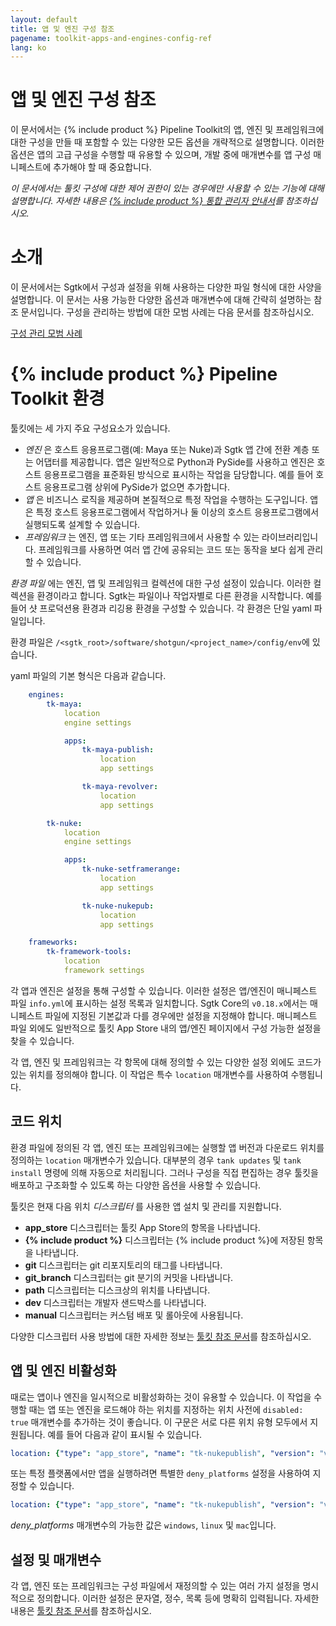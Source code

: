 ```yaml
---
layout: default
title: 앱 및 엔진 구성 참조
pagename: toolkit-apps-and-engines-config-ref
lang: ko
---
```


# 앱 및 엔진 구성 참조

이 문서에서는 {% include product %} Pipeline Toolkit의 앱, 엔진 및 프레임워크에 대한 구성을 만들 때 포함할 수 있는 다양한 모든 옵션을 개략적으로 설명합니다. 이러한 옵션은 앱의 고급 구성을 수행할 때 유용할 수 있으며, 개발 중에 매개변수를 앱 구성 매니페스트에 추가해야 할 때 중요합니다.

_이 문서에서는 툴킷 구성에 대한 제어 권한이 있는 경우에만 사용할 수 있는 기능에 대해 설명합니다. 자세한 내용은 [{% include product %} 통합 관리자 안내서](https://developer.shotgridsoftware.com/ko/8085533c/)를 참조하십시오._

# 소개

이 문서에서는 Sgtk에서 구성과 설정을 위해 사용하는 다양한 파일 형식에 대한 사양을 설명합니다. 이 문서는 사용 가능한 다양한 옵션과 매개변수에 대해 간략히 설명하는 참조 문서입니다. 구성을 관리하는 방법에 대한 모범 사례는 다음 문서를 참조하십시오.

[구성 관리 모범 사례](https://developer.shotgridsoftware.com/ko/60762324/)

# {% include product %} Pipeline Toolkit 환경

툴킷에는 세 가지 주요 구성요소가 있습니다.

- _엔진_ 은 호스트 응용프로그램(예: Maya 또는 Nuke)과 Sgtk 앱 간에 전환 계층 또는 어댑터를 제공합니다. 앱은 일반적으로 Python과 PySide를 사용하고 엔진은 호스트 응용프로그램을 표준화된 방식으로 표시하는 작업을 담당합니다. 예를 들어 호스트 응용프로그램 상위에 PySide가 없으면 추가합니다.
- _앱_ 은 비즈니스 로직을 제공하며 본질적으로 특정 작업을 수행하는 도구입니다. 앱은 특정 호스트 응용프로그램에서 작업하거나 둘 이상의 호스트 응용프로그램에서 실행되도록 설계할 수 있습니다.
- _프레임워크_ 는 엔진, 앱 또는 기타 프레임워크에서 사용할 수 있는 라이브러리입니다. 프레임워크를 사용하면 여러 앱 간에 공유되는 코드 또는 동작을 보다 쉽게 관리할 수 있습니다.

_환경 파일_ 에는 엔진, 앱 및 프레임워크 컬렉션에 대한 구성 설정이 있습니다. 이러한 컬렉션을 환경이라고 합니다. Sgtk는 파일이나 작업자별로 다른 환경을 시작합니다. 예를 들어 샷 프로덕션용 환경과 리깅용 환경을 구성할 수 있습니다. 각 환경은 단일 yaml 파일입니다.

환경 파일은 `/<sgtk_root>/software/shotgun/<project_name>/config/env`에 있습니다.

yaml 파일의 기본 형식은 다음과 같습니다.

```yaml
    engines:
        tk-maya:
            location
            engine settings

            apps:
                tk-maya-publish:
                    location
                    app settings

                tk-maya-revolver:
                    location
                    app settings

        tk-nuke:
            location
            engine settings

            apps:
                tk-nuke-setframerange:
                    location
                    app settings

                tk-nuke-nukepub:
                    location
                    app settings

    frameworks:
        tk-framework-tools:
            location
            framework settings
```

각 앱과 엔진은 설정을 통해 구성할 수 있습니다. 이러한 설정은 앱/엔진이 매니페스트 파일 `info.yml`에 표시하는 설정 목록과 일치합니다. Sgtk Core의 `v0.18.x`에서는 매니페스트 파일에 지정된 기본값과 다를 경우에만 설정을 지정해야 합니다. 매니페스트 파일 외에도 일반적으로 툴킷 App Store 내의 앱/엔진 페이지에서 구성 가능한 설정을 찾을 수 있습니다.

각 앱, 엔진 및 프레임워크는 각 항목에 대해 정의할 수 있는 다양한 설정 외에도 코드가 있는 위치를 정의해야 합니다. 이 작업은 특수 `location` 매개변수를 사용하여 수행됩니다.

## 코드 위치

환경 파일에 정의된 각 앱, 엔진 또는 프레임워크에는 실행할 앱 버전과 다운로드 위치를 정의하는 `location` 매개변수가 있습니다. 대부분의 경우 `tank updates` 및 `tank install` 명령에 의해 자동으로 처리됩니다. 그러나 구성을 직접 편집하는 경우 툴킷을 배포하고 구조화할 수 있도록 하는 다양한 옵션을 사용할 수 있습니다.

툴킷은 현재 다음 위치 _디스크립터_ 를 사용한 앱 설치 및 관리를 지원합니다.

- **app_store** 디스크립터는 툴킷 App Store의 항목을 나타냅니다.
- **{% include product %}** 디스크립터는 {% include product %}에 저장된 항목을 나타냅니다.
- **git** 디스크립터는 git 리포지토리의 태그를 나타냅니다.
- **git_branch** 디스크립터는 git 분기의 커밋을 나타냅니다.
- **path** 디스크립터는 디스크상의 위치를 나타냅니다.
- **dev** 디스크립터는 개발자 샌드박스를 나타냅니다.
- **manual** 디스크립터는 커스텀 배포 및 롤아웃에 사용됩니다.

다양한 디스크립터 사용 방법에 대한 자세한 정보는 [툴킷 참조 문서](http://developer.shotgunsoftware.com/tk-core/descriptor.html#descriptor-types)를 참조하십시오.

## 앱 및 엔진 비활성화

때로는 앱이나 엔진을 일시적으로 비활성화하는 것이 유용할 수 있습니다. 이 작업을 수행할 때는 앱 또는 엔진을 로드해야 하는 위치를 지정하는 위치 사전에 `disabled: true` 매개변수를 추가하는 것이 좋습니다. 이 구문은 서로 다른 위치 유형 모두에서 지원됩니다. 예를 들어 다음과 같이 표시될 수 있습니다.

```yaml
location: {"type": "app_store", "name": "tk-nukepublish", "version": "v0.5.0", "disabled": true}
```

또는 특정 플랫폼에서만 앱을 실행하려면 특별한 `deny_platforms` 설정을 사용하여 지정할 수 있습니다.

```yaml
location: {"type": "app_store", "name": "tk-nukepublish", "version": "v0.5.0", "deny_platforms": [windows, linux]}
```

_deny_platforms_ 매개변수의 가능한 값은 `windows`, `linux` 및 `mac`입니다.

## 설정 및 매개변수

각 앱, 엔진 또는 프레임워크는 구성 파일에서 재정의할 수 있는 여러 가지 설정을 명시적으로 정의합니다. 이러한 설정은 문자열, 정수, 목록 등에 명확히 입력됩니다. 자세한 내용은 [툴킷 참조 문서](http://developer.shotgunsoftware.com/tk-core/platform.html#configuration-and-info-yml-manifest)를 참조하십시오.
